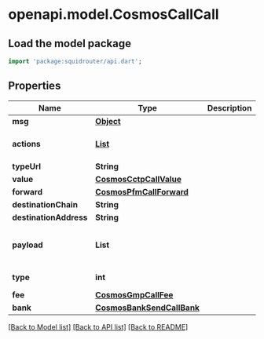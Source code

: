 # openapi.model.CosmosCallCall

## Load the model package
```dart
import 'package:squidrouter/api.dart';
```

## Properties
Name | Type | Description | Notes
------------ | ------------- | ------------- | -------------
**msg** | [**Object**](.md) |  | 
**actions** | [**List<CosmosMulticallContractCallActionsInner>**](CosmosMulticallContractCallActionsInner.md) |  | [default to const []]
**typeUrl** | **String** |  | 
**value** | [**CosmosCctpCallValue**](CosmosCctpCallValue.md) |  | 
**forward** | [**CosmosPfmCallForward**](CosmosPfmCallForward.md) |  | 
**destinationChain** | **String** |  | 
**destinationAddress** | **String** |  | 
**payload** | **List<int>** |  | [optional] [default to const []]
**type** | **int** |  | [default to 0]
**fee** | [**CosmosGmpCallFee**](CosmosGmpCallFee.md) |  | [optional] 
**bank** | [**CosmosBankSendCallBank**](CosmosBankSendCallBank.md) |  | 

[[Back to Model list]](../README.md#documentation-for-models) [[Back to API list]](../README.md#documentation-for-api-endpoints) [[Back to README]](../README.md)


